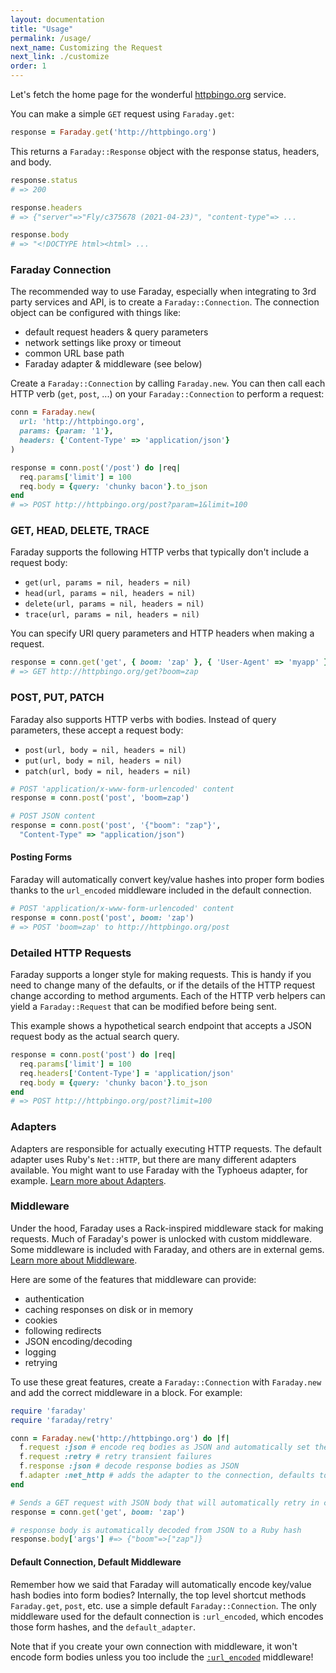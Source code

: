 ```yaml
---
layout: documentation
title: "Usage"
permalink: /usage/
next_name: Customizing the Request
next_link: ./customize
order: 1
---
```


Let's fetch the home page for the wonderful
[httpbingo.org](https://httpbingo.org) service.

You can make a simple `GET` request using `Faraday.get`:

```ruby
response = Faraday.get('http://httpbingo.org')
```

This returns a `Faraday::Response` object with the response status, headers, and body.

```ruby
response.status
# => 200

response.headers
# => {"server"=>"Fly/c375678 (2021-04-23)", "content-type"=> ...

response.body
# => "<!DOCTYPE html><html> ...
```

### Faraday Connection

The recommended way to use Faraday, especially when integrating to 3rd party services and API, is to create
a `Faraday::Connection`. The connection object can be configured with things like:

- default request headers & query parameters
- network settings like proxy or timeout
- common URL base path
- Faraday adapter & middleware (see below)

Create a `Faraday::Connection` by calling `Faraday.new`. You can then call each HTTP verb
(`get`, `post`, ...) on your `Faraday::Connection` to perform a request:

```ruby
conn = Faraday.new(
  url: 'http://httpbingo.org',
  params: {param: '1'},
  headers: {'Content-Type' => 'application/json'}
)

response = conn.post('/post') do |req|
  req.params['limit'] = 100
  req.body = {query: 'chunky bacon'}.to_json
end
# => POST http://httpbingo.org/post?param=1&limit=100
```

### GET, HEAD, DELETE, TRACE

Faraday supports the following HTTP verbs that typically don't include a request body:

- `get(url, params = nil, headers = nil)`
- `head(url, params = nil, headers = nil)`
- `delete(url, params = nil, headers = nil)`
- `trace(url, params = nil, headers = nil)`

You can specify URI query parameters and HTTP headers when making a request.

```ruby
response = conn.get('get', { boom: 'zap' }, { 'User-Agent' => 'myapp' })
# => GET http://httpbingo.org/get?boom=zap
```

### POST, PUT, PATCH

Faraday also supports HTTP verbs with bodies. Instead of query parameters, these
accept a request body:

- `post(url, body = nil, headers = nil)`
- `put(url, body = nil, headers = nil)`
- `patch(url, body = nil, headers = nil)`

```ruby
# POST 'application/x-www-form-urlencoded' content
response = conn.post('post', 'boom=zap')

# POST JSON content
response = conn.post('post', '{"boom": "zap"}',
  "Content-Type" => "application/json")
```

#### Posting Forms

Faraday will automatically convert key/value hashes into proper form bodies
thanks to the `url_encoded` middleware included in the default connection.

```ruby
# POST 'application/x-www-form-urlencoded' content
response = conn.post('post', boom: 'zap')
# => POST 'boom=zap' to http://httpbingo.org/post
```

### Detailed HTTP Requests

Faraday supports a longer style for making requests. This is handy if you need
to change many of the defaults, or if the details of the HTTP request change
according to method arguments. Each of the HTTP verb helpers can yield a
`Faraday::Request` that can be modified before being sent.

This example shows a hypothetical search endpoint that accepts a JSON request
body as the actual search query.

```ruby
response = conn.post('post') do |req|
  req.params['limit'] = 100
  req.headers['Content-Type'] = 'application/json'
  req.body = {query: 'chunky bacon'}.to_json
end
# => POST http://httpbingo.org/post?limit=100
```

### Adapters

Adapters are responsible for actually executing HTTP requests. The default
adapter uses Ruby's `Net::HTTP`, but there are many different adapters
available. You might want to use Faraday with the Typhoeus adapter, for example.
[Learn more about Adapters](../adapters).

### Middleware

Under the hood, Faraday uses a Rack-inspired middleware stack for making
requests. Much of Faraday's power is unlocked with custom middleware. Some
middleware is included with Faraday, and others are in external gems. [Learn
more about Middleware](../middleware).

Here are some of the features that middleware can provide:

- authentication
- caching responses on disk or in memory
- cookies
- following redirects
- JSON encoding/decoding
- logging
- retrying

To use these great features, create a `Faraday::Connection` with `Faraday.new`
and add the correct middleware in a block. For example:

```ruby
require 'faraday'
require 'faraday/retry'

conn = Faraday.new('http://httpbingo.org') do |f|
  f.request :json # encode req bodies as JSON and automatically set the Content-Type header
  f.request :retry # retry transient failures
  f.response :json # decode response bodies as JSON
  f.adapter :net_http # adds the adapter to the connection, defaults to `Faraday.default_adapter`
end

# Sends a GET request with JSON body that will automatically retry in case of failure.
response = conn.get('get', boom: 'zap')

# response body is automatically decoded from JSON to a Ruby hash
response.body['args'] #=> {"boom"=>["zap"]}
```

#### Default Connection, Default Middleware

Remember how we said that Faraday will automatically encode key/value hash
bodies into form bodies? Internally, the top level shortcut methods
`Faraday.get`, `post`, etc. use a simple default `Faraday::Connection`. The only
middleware used for the default connection is `:url_encoded`, which encodes
those form hashes, and the `default_adapter`.

Note that if you create your own connection with middleware, it won't encode
form bodies unless you too include the [`:url_encoded`][encoding] middleware!

[encoding]:   ../middleware/url-encoded
